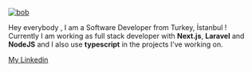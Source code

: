 
[![bob](https://thumbs.gfycat.com/BleakHarmfulCopperbutterfly-size_restricted.gif "bob")](https://thumbs.gfycat.com/BleakHarmfulCopperbutterfly-size_restricted.gif "bob")

Hey everybody , I am a Software Developer from Turkey, İstanbul ! 
<br />
Currently I am working as full stack developer with **Next.js**, **Laravel** and **NodeJS** and I also use **typescript** in the projects I've working on.

[My Linkedin](https://www.linkedin.com/in/erhan-a%C5%9F%C4%B1k-8a8875206 "My Linkedin") 
